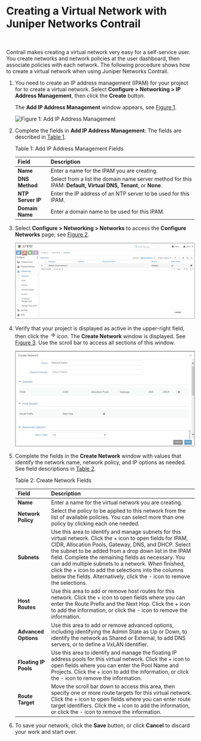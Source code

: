 # Creating a Virtual Network with Juniper Networks Contrail

 

Contrail makes creating a virtual network very easy for a self-service
user. You create networks and network policies at the user dashboard,
then associate policies with each network. The following procedure shows
how to create a virtual network when using Juniper Networks Contrail.

1.  <span id="jd0e26">You need to create an IP address management (IPAM)
    for your project for to create a virtual network. Select
    **Configure &gt; Networking &gt; IP Address Management**, then click
    the **Create** button.</span>

    The **Add IP Address Management** window appears, see
    [Figure 1](creating-virtual-network-juniper-vnc.html#add-ipam).

    ![Figure 1: Add IP Address
    Management](documentation/images/s041838.gif)

2.  <span id="jd0e46">Complete the fields in **Add IP Address
    Management**: The fields are described in
    [Table 1](creating-virtual-network-juniper-vnc.html#ipam-field-desc).</span>

    Table 1: Add IP Address Management Fields

    | Field             | Description                                                                                                    |
    |:------------------|:---------------------------------------------------------------------------------------------------------------|
    | **Name**          | Enter a name for the IPAM you are creating.                                                                    |
    | **DNS Method**    | Select from a list the domain name server method for this IPAM: **Default, Virtual DNS, Tenant**, or **None**. |
    | **NTP Server IP** | Enter the IP address of an NTP server to be used for this IPAM.                                                |
    | **Domain Name**   | Enter a domain name to be used for this IPAM.                                                                  |

3.  <span id="jd0e108">Select **Configure &gt; Networking &gt;
    Networks** to access the **Configure Networks** page; see
    [Figure 2](creating-virtual-network-juniper-vnc.html#config-networks).</span>

    ![Figure 2: Configure Networks](documentation/images/s042492.png)

4.  <span id="jd0e123">Verify that your project is displayed as active
    in the upper-right field, then click the <span
    class="graphic">![](documentation/images/s042494.png)</span>icon.
    The **Create Network** window is displayed. See
    [Figure 3](creating-virtual-network-juniper-vnc.html#create-network).
    Use the scroll bar to access all sections of this window.</span>

    ![Figure 3: Create Network](documentation/images/s041528.gif)

5.  <span id="jd0e137">Complete the fields in the **Create Network**
    window with values that identify the network name, network policy,
    and IP options as needed. See field descriptions in
    [Table 2](creating-virtual-network-juniper-vnc.html#net-field-desc).</span>

    Table 2: Create Network Fields

    | Field                 | Description                                                                                                                                                                                                                                                                                                                                                                                                                                                                       |
    |:----------------------|:----------------------------------------------------------------------------------------------------------------------------------------------------------------------------------------------------------------------------------------------------------------------------------------------------------------------------------------------------------------------------------------------------------------------------------------------------------------------------------|
    | **Name**              | Enter a name for the virtual network you are creating.                                                                                                                                                                                                                                                                                                                                                                                                                            |
    | **Network Policy**    | Select the policy to be applied to this network from the list of available policies. You can select more than one policy by clicking each one needed.                                                                                                                                                                                                                                                                                                                             |
    | **Subnets**           | Use this area to identify and manage subnets for this virtual network. Click the + icon to open fields for IPAM, CIDR, Allocation Pools, Gateway, DNS, and DHCP. Select the subnet to be added from a drop down list in the IPAM field. Complete the remaining fields as necessary. You can add multiple subnets to a network. When finished, click the + icon to add the selections into the columns below the fields. Alternatively, click the - icon to remove the selections. |
    | **Host Routes**       | Use this area to add or remove host routes for this network. Click the + icon to open fields where you can enter the Route Prefix and the Next Hop. Click the + icon to add the information, or click the - icon to remove the information.                                                                                                                                                                                                                                       |
    | **Advanced Options**  | Use this area to add or remove advanced options, including identifying the Admin State as Up or Down, to identify the network as Shared or External, to add DNS servers, or to define a VxLAN Identifier.                                                                                                                                                                                                                                                                         |
    | **Floating IP Pools** | Use this area to identify and manage the floating IP address pools for this virtual network. Click the + icon to open fields where you can enter the Pool Name and Projects. Click the + icon to add the information, or click the - icon to remove the information.                                                                                                                                                                                                              |
    | **Route Target**      | Move the scroll bar down to access this area, then specify one or more route targets for this virtual network. Click the + icon to open fields where you can enter route target identifiers. Click the + icon to add the information, or click the - icon to remove the information.                                                                                                                                                                                              |

6.  <span id="jd0e217">To save your network, click the **Save** button,
    or click **Cancel** to discard your work and start over.</span>

 

